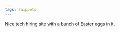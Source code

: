 ```yaml
---
tags: snippets
---
```


[Nice tech hiring site with a bunch of Easter eggs in it](http://www.causes.com/join-us).
